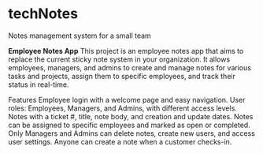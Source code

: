 # techNotes
Notes management system for a small team

**Employee Notes App**
This project is an employee notes app that aims to replace the current sticky note system in your organization. It allows employees, managers, and admins to create and manage notes for various tasks and projects, assign them to specific employees, and track their status in real-time.

Features
Employee login with a welcome page and easy navigation.
User roles: Employees, Managers, and Admins, with different access levels.
Notes with a ticket #, title, note body, and creation and update dates.
Notes can be assigned to specific employees and marked as open or completed.
Only Managers and Admins can delete notes, create new users, and access user settings.
Anyone can create a note when a customer checks-in.


